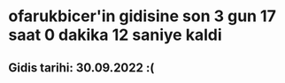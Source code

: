 # ofarukbicer'in gidisine son 3 gun 17 saat 0 dakika 12 saniye kaldi

## Gidis tarihi: 30.09.2022 :(